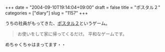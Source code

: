 +++
date = "2004-09-10T19:14:04+09:00"
draft = false
title = "ポスタル２"
categories = ["diary"]
slug = "1157"
+++

うちの社員がもってきた、<a href="http://www.micromouse.co.jp/wgame/postal2.htm" target="_blank">ポスタル２</a>というゲーム。
<blockquote>お使いをして家に帰ってくるだけ。
平和なゲームです。</blockquote>
めちゃくちゃはまってます・・
